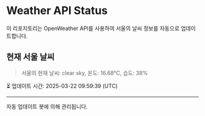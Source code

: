 
# Weather API Status

이 리포지토리는 OpenWeather API를 사용하여 서울의 날씨 정보를 자동으로 업데이트합니다.

## 현재 서울 날씨
> 서울의 현재 날씨: clear sky, 온도: 16.68°C, 습도: 38%

⏳ 업데이트 시간: 2025-03-22 09:59:39 (UTC)

---
자동 업데이트 봇에 의해 관리됩니다.
